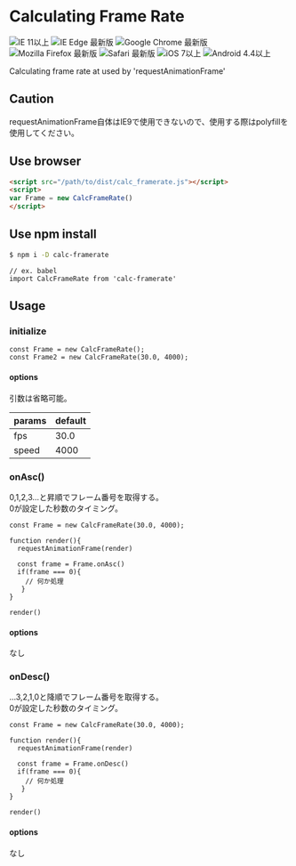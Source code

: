 # Calculating Frame Rate

![IE 11以上](https://img.shields.io/badge/IE-11+-green.svg)
![IE Edge 最新版](https://img.shields.io/badge/IE%20Egde-Latest-green.svg)
![Google Chrome 最新版](https://img.shields.io/badge/Google%20Chrome-Latest-green.svg)
![Mozilla Firefox 最新版](https://img.shields.io/badge/Mozilla%20Firefox-Latest-green.svg)
![Safari 最新版](https://img.shields.io/badge/Safari-Latest-green.svg)
![iOS 7以上](https://img.shields.io/badge/iOS-7+-green.svg)
![Android 4.4以上](https://img.shields.io/badge/Android-4.4+-green.svg)

Calculating frame rate at used by 'requestAnimationFrame'

## Caution

requestAnimationFrame自体はIE9で使用できないので、使用する際はpolyfillを使用してください。

## Use browser

```html
<script src="/path/to/dist/calc_framerate.js"></script>
<script>
var Frame = new CalcFrameRate()
</script>
```

## Use npm install

```bash
$ npm i -D calc-framerate
```

```babel
// ex. babel
import CalcFrameRate from 'calc-framerate'
```

## Usage

### initialize

```babel
const Frame = new CalcFrameRate();
const Frame2 = new CalcFrameRate(30.0, 4000);
```

#### options

引数は省略可能。

| params | default |
| ---  | --- |
| fps | 30.0 |
| speed | 4000 |


### onAsc()

0,1,2,3...と昇順でフレーム番号を取得する。  
0が設定した秒数のタイミング。

```babel
const Frame = new CalcFrameRate(30.0, 4000);

function render(){
  requestAnimationFrame(render)
  
  const frame = Frame.onAsc()
  if(frame === 0){
    // 何か処理
   }
}

render()
```

#### options

なし

### onDesc()

...3,2,1,0と降順でフレーム番号を取得する。  
0が設定した秒数のタイミング。

```babel
const Frame = new CalcFrameRate(30.0, 4000);

function render(){
  requestAnimationFrame(render)
  
  const frame = Frame.onDesc()
  if(frame === 0){
    // 何か処理
   }
}

render()
```

#### options

なし

